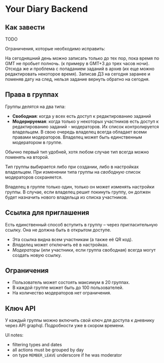 # Your Diary Backend

## Как завести

TODO

Ограничения, которые необходимо исправить:

На сегодняшний день можно записать только до тех пор, пока время по GMT не пробьет полночь. (к примеру в GMT+3 до трех часов ночи). Отсюда же и проблема с попаданием заданий в архив (их еще можно редактировать некоторое время).
Записав ДЗ на сегодня заранее и поменяв дату на след, нельзя задание вернуть обратно на сегодня.

## Права в группах

Группы делятся на два типа:

- **Свободная**: когда у всех есть доступ к редактированию заданий <!-- (действия все еще логируются) -->
- **Модерируемая**: когда только у некоторых участников есть доступ к редактированию заданий - модераторов. Их список контролируется владельцем. В свою очередь владелец всегда обладает всеми правами модераторов. Владелец может быть единственным модератором в группе.

Обычно первый тип удобней, хотя любом случае тип всегда можно поменять на второй.

Тип группы выбирается либо при создании, либо в настройках владельцем.
При изменении типа группы на *свободную* список модераторов сохраняется.

Владелец в группе только один, только он может изменять настройки группы. В случае, если владелец решит покинуть группу, он должен будет назначить нового владельца из списка участников.

## Ссылка для приглашения

Есть единственный способ вступить в группу – через пригласительную ссылку. Она не должна быть в открытом доступе.

- Эта ссылка видна всем участникам (а также её QR код).
- *Владелец* может отключить её в настройках.
- *Модераторы* (или участники, если группа свободная) всегда могут создать новую ссылку.

## Ограничения

- Пользователь может состоять максимум в 20 группах.
- В каждой группе может быть до 100 пользователей.
- На количество модераторов нет ограничения.

## Ключ API

У каждый группы можно включить свой ключ для доступа к дневнику через API graphql.
Подробности уже в скором времени.

<!-- ## Логирвание действий

Все действия в группе записываются по времени и доступны далее для просмотра владельцу. -->

UI notes:

- filtering types and dates
- all actions must be grouped by day
- on type `MEMBER_LEAVE` underscore if he was moderator

<!-- Типы логируемых действий:

- Присоединение к группе
- Уход из группы
- Пересоздание новой пригласительной ссылки
- Создание задачи
- Редактирование *текста* задачи
- Удаление прикреплённых файлов
- Удаление задачи - дата, название урока

Записанные действия удалить нельзя. -->

